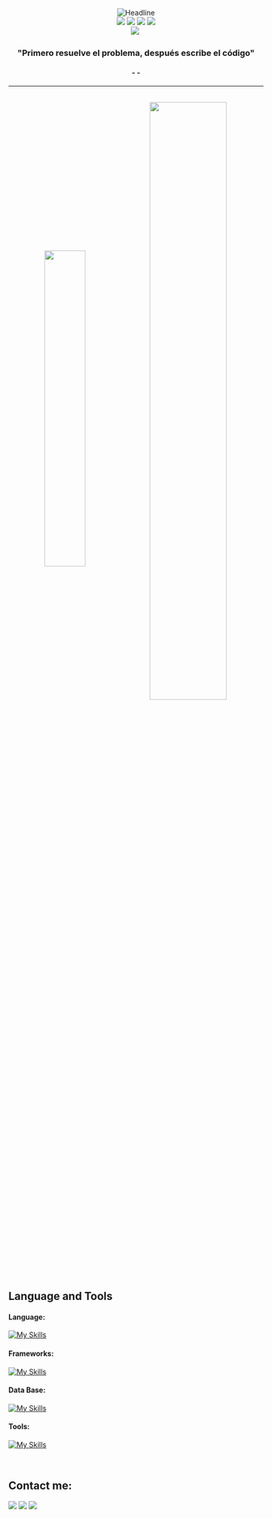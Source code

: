 

<div align=center>
    <img src="https://readme-typing-svg.herokuapp.com?color=3bc7bb&size=38&center=true&vCenter=true&width=1000&height=60&font=Architects+Daughter&lines=¡Bienvenido+a+mi+perfil+de+GitHub!;Mi+Nombre+es+Luis;Soy+Estudiante+de+Ingeniería+de+Sistemas" alt="Headline" />
</div>

<div align="center">
  <a href="https://www.linkedin.com/in/luis-k-flores-de-la-cruz/"><img src="https://img.shields.io/badge/LinkedIn-%230077B5.svg?logo=linkedin&logoColor=white"></a>
  <a href="https://web.facebook.com/LuisKinnDC"><img src="https://img.shields.io/badge/Facebook-%231877F2.svg?logo=Facebook&logoColor=white"></a>
  <a href="https://instagram.com/luiskinndc"><img src="https://img.shields.io/badge/Instagram-%23E4405F.svg?logo=Instagram&logoColor=white"></a>
  <a href="https://discord.gg/https://discord.gg/mJawu6CCqs"><img src="https://img.shields.io/badge/Discord-%237289DA.svg?logo=discord&logoColor=white"></a>
</div>
<div align="center">  
    <img src="https://img.shields.io/github/followers/LuisKinnDC.svg?style=social&label=Seguidores&maxAge=2592000">
    <img src="https://komarev.com/ghpvc/?username=LuisKinnDC&label=Visitas&color=3bc7bb&style=flat" alt=""/>
</div>

<h3 align="center">"Primero resuelve el problema, después escribe el código"</h3>
<h4 align="center">-  -</h4>

<hr>


<br>

<div align="center" style="margin-bottom:200px">
 <img width=40% align="center" src="https://github-readme-stats.vercel.app/api/top-langs/?username=LuisKinnDC&layout=compact&theme=tokyonight&hide_border=true" />
  <img width=55% align="center" src="https://github-readme-streak-stats.herokuapp.com/?user=LuisKinnDC&theme=tokyonight&hide_border=true" />
</div>
<!--<p align="center"> <img src="https://komarev.com/ghpvc/?username=LuisKinnDC&label=Profile%20views&color=008B8B&style=flat" alt="" /> </p> -->

## Language and Tools
<!--<img src="https://github.com/LuisKinnDC/Imagenes/blob/main/Imagenes/cumputer-student.png" min-width="500px" max-width="500px" width="500px" align="right" alt="">-->

#### Language:
[![My Skills](https://skillicons.dev/icons?i=js,ts,html,css,java&theme=light)](https://skillicons.dev)

#### Frameworks:
[![My Skills](https://skillicons.dev/icons?i=angular,spring&theme=light)](https://skillicons.dev)

#### Data Base:
[![My Skills](https://skillicons.dev/icons?i=postgres,mysql)](https://skillicons.dev)

#### Tools:
[![My Skills](https://skillicons.dev/icons?i=ps,idea,vscode,eclipse)](https://skillicons.dev)

<br>

## Contact me:
<div>
<a href="https://instagram.com/luiskinndc" target="_blank"><img loading="lazy" src="https://img.shields.io/badge/-Instagram-%23E4405F?style=for-the-badge&logo=instagram&logoColor=white" target="_blank"></a>
<a href = "mailto: luiskinndc@gmail.com"><img loading="lazy" src="https://img.shields.io/badge/Gmail-D14836?style=for-the-badge&logo=gmail&logoColor=white" target="_blank"></a>
<a href="https://www.linkedin.com/in/luis-k-flores-de-la-cruz/" target="_blank"><img loading="lazy" src="https://img.shields.io/badge/-LinkedIn-%230077B5?style=for-the-badge&logo=linkedin&logoColor=white" target="_blank"></a>   
</div>

